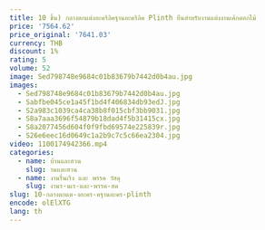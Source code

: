 ```yaml
---
title: 10 ชิ้น) กลางตกแต่งอะคริลิคฐานอะคริลิค Plinth ยืนสําหรับงานแต่งงานเค้กดอกไม้
price: '7564.62'
price_original: '7641.03'
currency: THB
discount: 1%
rating: 5
volume: 52
image: Sed798748e9684c01b83679b7442d0b4au.jpg
images:
  - Sed798748e9684c01b83679b7442d0b4au.jpg
  - Sabfbe045ce1a45f1bd4f406834db93edJ.jpg
  - S2a983c1039ca4ca38b8f015cbf3bb9031.jpg
  - S8a7aaa3696f54879b18dad4f5b31415cx.jpg
  - S8a2077456d604f0f9fbd69574e225839r.jpg
  - S26e6eec16d0649c1a2b9c7c5c66ea2304.jpg
video: 1100174942366.mp4
categories:
  - name: บ้านและสวน
    slug: านและสวน
  - name: งานรื่นเริง และ พรรค วัสดุ
    slug: งานร-นเร-และ-พรรค-สด
slug: 10-กลางตกแต-งอะคร-คฐานอะคร-plinth
encode: olElXTG
lang: th
---
```

  